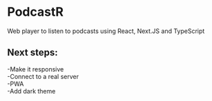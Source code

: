 # PodcastR
Web player to listen to podcasts using React, Next.JS and TypeScript

## Next steps:
-Make it responsive
<br>
-Connect to a real server
<br>
-PWA
<br>
-Add dark theme
